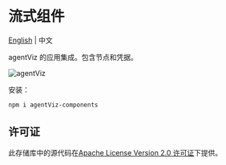 <!-- markdownlint-disable MD030 -->

# 流式组件

[English](./README.md) | 中文

agentViz 的应用集成。包含节点和凭据。

![agentViz](https://github.com/agentVizAI/agentViz/blob/main/images/agentViz_agentflow.gif?raw=true)

安装：

```bash
npm i agentViz-components
```

## 许可证

此存储库中的源代码在[Apache License Version 2.0 许可证](https://github.com/agentVizAI/agentViz/blob/master/LICENSE.md)下提供。
